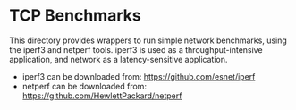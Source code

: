 # TCP Benchmarks 

This directory provides wrappers to run simple network benchmarks, using the iperf3 and netperf tools. iperf3 is used as a throughput-intensive application, and network as a latency-sensitive application.

+ iperf3 can be downloaded from: https://github.com/esnet/iperf
+ netperf can be downloaded from: https://github.com/HewlettPackard/netperf 
